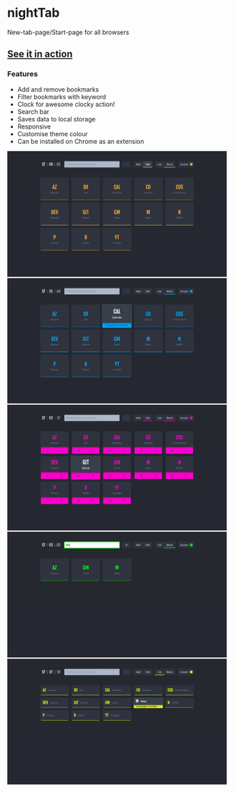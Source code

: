 # nightTab
New-tab-page/Start-page for all browsers

## [See it in action](https://zombiefox.github.io/nightTab/)

### Features
- Add and remove bookmarks
- Filter bookmarks with keyword
- Clock for awesome clocky action!
- Search bar
- Saves data to local storage
- Responsive
- Customise theme colour
- Can be installed on Chrome as an extension

![alt Screenshot 1](screenshots/screenshot-001.png)
![alt Screenshot 2](screenshots/screenshot-002.png)
![alt Screenshot 3](screenshots/screenshot-003.png)
![alt Screenshot 4](screenshots/screenshot-004.png)
![alt Screenshot 4](screenshots/screenshot-005.png)
